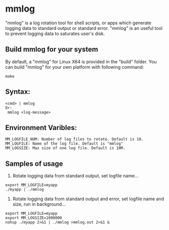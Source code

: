 # mmlog

"mmlog" is a log rotation tool for shell scripts, or apps which generate logging data to standard output or standard error. "mmlog" is an useful tool to prevent logging data to saturates user's disk.

## Build mmlog for your system
By default, a "mmlog" for Linux X64 is provided in the "build" folder. You can build "mmlog" for your own platform with following command:
```
make
```

## Syntax:
```
<cmd> | mmlog
Or:
 mmlog <log-message>
```

## Environment Varibles:
```
MM_LOGFILE_NUM: Number of log files to rotate. Default is 10.
MM_LOGFILE: Name of the log file. Default is "mmlog"
MM_LOGSIZE: Max size of one log file. Default is 10M.
```

## Samples of usage
1) Rotate logging data from standard output, set logfile name...
```
export MM_LOGFILE=myapp
./myapp | ./mmlog
```
1) Rotate logging data from standard output and error, set logfile name and size, run in background...
```
export MM_LOGFILE=myapp
export MM_LOGSIZE=1000000
nohup ./myapp 2>&1 | ./mmlog >mmlog.out 2>&1 &
```


